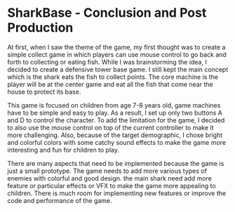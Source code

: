 # SharkBase - Conclusion and Post Production
 
At first, when I saw the theme of the game, my first thought was to create a simple collect game in which players can use mouse control to go back and forth to collecting or eating fish. While I was brainstorming the idea, I decided to create a defensive tower base game. I still kept the main concept which is the shark eats the fish to collect points. The core machine is the player will be at the center game and eat all the fish that come near the house to protect its base. 

This game is focused on children from age 7-8 years old, game machines have to be simple and easy to play. As a result, I set up only two buttons A and D to control the character. To add the limitation for the game, I decided to also use the mouse control on top of the current controller to make it more challenging. Also, because of the target demographic,  I chose bright and colorful colors with some catchy sound effects to make the game more interesting and fun for children to play. 

There are many aspects that need to be implemented because the game is just a small prototype. The game needs to add more various types of enemies with colorful and good design.  the main shark need add more feature or particular effects or VFX to make the game more appealing to children. There is much room for implementing new features or improve the code and performance of the game.  


